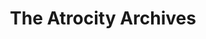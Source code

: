 ---
layout: book
title: "The Atrocity Archives"
image_path: /images/books/the-atrocity-archives.jpg
---